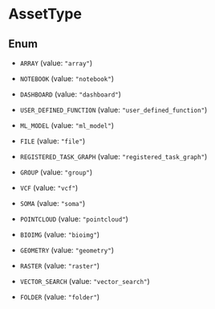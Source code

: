 

# AssetType

## Enum


* `ARRAY` (value: `"array"`)

* `NOTEBOOK` (value: `"notebook"`)

* `DASHBOARD` (value: `"dashboard"`)

* `USER_DEFINED_FUNCTION` (value: `"user_defined_function"`)

* `ML_MODEL` (value: `"ml_model"`)

* `FILE` (value: `"file"`)

* `REGISTERED_TASK_GRAPH` (value: `"registered_task_graph"`)

* `GROUP` (value: `"group"`)

* `VCF` (value: `"vcf"`)

* `SOMA` (value: `"soma"`)

* `POINTCLOUD` (value: `"pointcloud"`)

* `BIOIMG` (value: `"bioimg"`)

* `GEOMETRY` (value: `"geometry"`)

* `RASTER` (value: `"raster"`)

* `VECTOR_SEARCH` (value: `"vector_search"`)

* `FOLDER` (value: `"folder"`)



